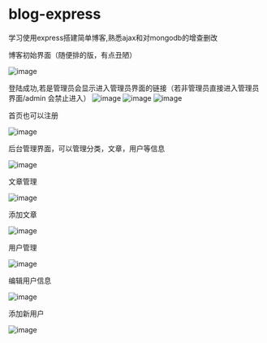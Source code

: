 # blog-express

学习使用express搭建简单博客,熟悉ajax和对mongodb的增查删改


博客初始界面（随便排的版，有点丑陋）

![image](https://github.com/ldljlzl/projectPic/blob/master/blog/lzl.png)





登陆成功,若是管理员会显示进入管理员界面的链接（若非管理员直接进入管理员界面/admin 会禁止进入）
![image](https://github.com/ldljlzl/projectPic/blob/master/blog/管理员登录成功.png)
![image](https://github.com/ldljlzl/projectPic/blob/master/blog/非管理员禁止进入.png)
![image](https://github.com/ldljlzl/projectPic/blob/master/blog/登录后.png)





首页也可以注册

![image](https://github.com/ldljlzl/projectPic/blob/master/blog/注册.png)






后台管理界面，可以管理分类，文章，用户等信息

![image](https://github.com/ldljlzl/projectPic/blob/master/blog/分类管理.png)



文章管理

![image](https://github.com/ldljlzl/projectPic/blob/master/blog/文章管理.png)




添加文章

![image](https://github.com/ldljlzl/projectPic/blob/master/blog/添加新文章.png)





用户管理

![image](https://github.com/ldljlzl/projectPic/blob/master/blog/用户管理.png)





编辑用户信息

![image](https://github.com/ldljlzl/projectPic/blob/master/blog/编辑用户.png)




添加新用户

![image](https://github.com/ldljlzl/projectPic/blob/master/blog/添加用户.png)
